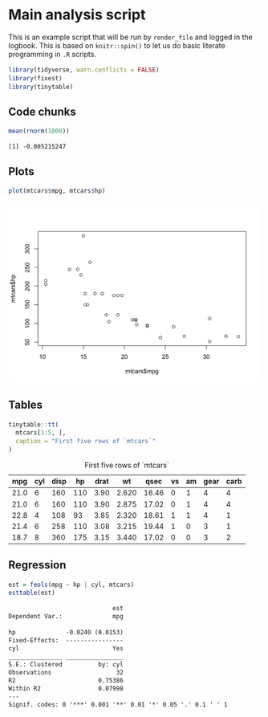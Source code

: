 # Main analysis script


This is an example script that will be run by `render_file` and logged
in the logbook. This is based on `knitr::spin()` to let us do basic
literate programming in `.R` scripts.

``` r
library(tidyverse, warn.conflicts = FALSE)
library(fixest)
library(tinytable)
```

## Code chunks

``` r
mean(rnorm(1000))
```

    [1] -0.005215247

## Plots

``` r
plot(mtcars$mpg, mtcars$hp)
```

<img src="index_files/figure-html/unnamed-chunk-3-1.png" width="672" />

## Tables

``` r
tinytable::tt(
  mtcars[1:5, ], 
  caption = "First five rows of `mtcars`"
)
```

<!DOCTYPE html> 
<html lang="en">
  <head>
    <meta charset="UTF-8">
    <meta name="viewport" content="width=device-width, initial-scale=1.0">
    <title>tinytable_8t2jw9l45hlwp04vgohi</title>
    <style>
.table td.tinytable_css_2t792p9bd1wj7oit45ms, .table th.tinytable_css_2t792p9bd1wj7oit45ms {    border-bottom: solid 0.1em #d3d8dc; }
    </style>
    <script src="https://polyfill.io/v3/polyfill.min.js?features=es6"></script>
    <script id="MathJax-script" async src="https://cdn.jsdelivr.net/npm/mathjax@3/es5/tex-mml-chtml.js"></script>
    <script>
    MathJax = {
      tex: {
        inlineMath: [['$', '$'], ['\\(', '\\)']]
      },
      svg: {
        fontCache: 'global'
      }
    };
    </script>
  </head>
&#10;  <body>
    <div class="container">
      <table class="table table-borderless" id="tinytable_8t2jw9l45hlwp04vgohi" style="width: auto; margin-left: auto; margin-right: auto;" data-quarto-disable-processing='true'>
        <thead>
        <caption>First five rows of `mtcars`</caption>
              <tr>
                <th scope="col">mpg</th>
                <th scope="col">cyl</th>
                <th scope="col">disp</th>
                <th scope="col">hp</th>
                <th scope="col">drat</th>
                <th scope="col">wt</th>
                <th scope="col">qsec</th>
                <th scope="col">vs</th>
                <th scope="col">am</th>
                <th scope="col">gear</th>
                <th scope="col">carb</th>
              </tr>
        </thead>
        &#10;        <tbody>
                <tr>
                  <td>21.0</td>
                  <td>6</td>
                  <td>160</td>
                  <td>110</td>
                  <td>3.90</td>
                  <td>2.620</td>
                  <td>16.46</td>
                  <td>0</td>
                  <td>1</td>
                  <td>4</td>
                  <td>4</td>
                </tr>
                <tr>
                  <td>21.0</td>
                  <td>6</td>
                  <td>160</td>
                  <td>110</td>
                  <td>3.90</td>
                  <td>2.875</td>
                  <td>17.02</td>
                  <td>0</td>
                  <td>1</td>
                  <td>4</td>
                  <td>4</td>
                </tr>
                <tr>
                  <td>22.8</td>
                  <td>4</td>
                  <td>108</td>
                  <td> 93</td>
                  <td>3.85</td>
                  <td>2.320</td>
                  <td>18.61</td>
                  <td>1</td>
                  <td>1</td>
                  <td>4</td>
                  <td>1</td>
                </tr>
                <tr>
                  <td>21.4</td>
                  <td>6</td>
                  <td>258</td>
                  <td>110</td>
                  <td>3.08</td>
                  <td>3.215</td>
                  <td>19.44</td>
                  <td>1</td>
                  <td>0</td>
                  <td>3</td>
                  <td>1</td>
                </tr>
                <tr>
                  <td>18.7</td>
                  <td>8</td>
                  <td>360</td>
                  <td>175</td>
                  <td>3.15</td>
                  <td>3.440</td>
                  <td>17.02</td>
                  <td>0</td>
                  <td>0</td>
                  <td>3</td>
                  <td>2</td>
                </tr>
        </tbody>
      </table>
    </div>
&#10;    <script>
      function styleCell_tinytable_fgq90ml2rttioampi2jp(i, j, css_id) {
        var table = document.getElementById("tinytable_8t2jw9l45hlwp04vgohi");
        table.rows[i].cells[j].classList.add(css_id);
      }
      function insertSpanRow(i, colspan, content) {
        var table = document.getElementById('tinytable_8t2jw9l45hlwp04vgohi');
        var newRow = table.insertRow(i);
        var newCell = newRow.insertCell(0);
        newCell.setAttribute("colspan", colspan);
        // newCell.innerText = content;
        // this may be unsafe, but innerText does not interpret <br>
        newCell.innerHTML = content;
      }
      function spanCell_tinytable_fgq90ml2rttioampi2jp(i, j, rowspan, colspan) {
        var table = document.getElementById("tinytable_8t2jw9l45hlwp04vgohi");
        const targetRow = table.rows[i];
        const targetCell = targetRow.cells[j];
        for (let r = 0; r < rowspan; r++) {
          // Only start deleting cells to the right for the first row (r == 0)
          if (r === 0) {
            // Delete cells to the right of the target cell in the first row
            for (let c = colspan - 1; c > 0; c--) {
              if (table.rows[i + r].cells[j + c]) {
                table.rows[i + r].deleteCell(j + c);
              }
            }
          }
          // For rows below the first, delete starting from the target column
          if (r > 0) {
            for (let c = colspan - 1; c >= 0; c--) {
              if (table.rows[i + r] && table.rows[i + r].cells[j]) {
                table.rows[i + r].deleteCell(j);
              }
            }
          }
        }
        // Set rowspan and colspan of the target cell
        targetCell.rowSpan = rowspan;
        targetCell.colSpan = colspan;
      }
&#10;window.addEventListener('load', function () { styleCell_tinytable_fgq90ml2rttioampi2jp(0, 0, 'tinytable_css_2t792p9bd1wj7oit45ms') })
window.addEventListener('load', function () { styleCell_tinytable_fgq90ml2rttioampi2jp(0, 1, 'tinytable_css_2t792p9bd1wj7oit45ms') })
window.addEventListener('load', function () { styleCell_tinytable_fgq90ml2rttioampi2jp(0, 2, 'tinytable_css_2t792p9bd1wj7oit45ms') })
window.addEventListener('load', function () { styleCell_tinytable_fgq90ml2rttioampi2jp(0, 3, 'tinytable_css_2t792p9bd1wj7oit45ms') })
window.addEventListener('load', function () { styleCell_tinytable_fgq90ml2rttioampi2jp(0, 4, 'tinytable_css_2t792p9bd1wj7oit45ms') })
window.addEventListener('load', function () { styleCell_tinytable_fgq90ml2rttioampi2jp(0, 5, 'tinytable_css_2t792p9bd1wj7oit45ms') })
window.addEventListener('load', function () { styleCell_tinytable_fgq90ml2rttioampi2jp(0, 6, 'tinytable_css_2t792p9bd1wj7oit45ms') })
window.addEventListener('load', function () { styleCell_tinytable_fgq90ml2rttioampi2jp(0, 7, 'tinytable_css_2t792p9bd1wj7oit45ms') })
window.addEventListener('load', function () { styleCell_tinytable_fgq90ml2rttioampi2jp(0, 8, 'tinytable_css_2t792p9bd1wj7oit45ms') })
window.addEventListener('load', function () { styleCell_tinytable_fgq90ml2rttioampi2jp(0, 9, 'tinytable_css_2t792p9bd1wj7oit45ms') })
window.addEventListener('load', function () { styleCell_tinytable_fgq90ml2rttioampi2jp(0, 10, 'tinytable_css_2t792p9bd1wj7oit45ms') })
    </script>
&#10;  </body>
&#10;</html>

## Regression

``` r
est = feols(mpg ~ hp | cyl, mtcars)
esttable(est)
```

                                 est
    Dependent Var.:              mpg
                                    
    hp              -0.0240 (0.0153)
    Fixed-Effects:  ----------------
    cyl                          Yes
    _______________ ________________
    S.E.: Clustered          by: cyl
    Observations                  32
    R2                       0.75386
    Within R2                0.07998
    ---
    Signif. codes: 0 '***' 0.001 '**' 0.01 '*' 0.05 '.' 0.1 ' ' 1
